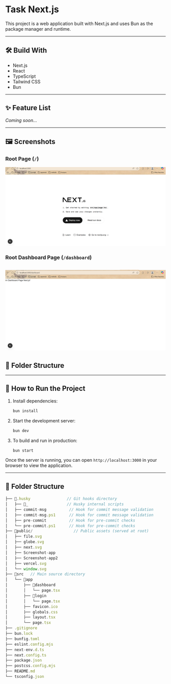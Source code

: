 # Task Next.js

This project is a web application built with Next.js and uses Bun as the package manager and runtime.

---

## 🛠️ Build With

- Next.js
- React
- TypeScript
- Tailwind CSS
- Bun

---

## :sparkles: Feature List

*Coming soon...*


---


## :framed_picture: Screenshots

### Root Page (`/`)

![Root Page](/public/Screenshot-app.png)

### Root Dashboard Page (`/dashboard`)
![Root Dashboard Page](/public/Screenshot-app2.png)
---

## :file_folder: Folder Structure


---

## :rocket: How to Run the Project

1. Install dependencies:
   ```sh
   bun install
   ```
2. Start the development server:
   ```sh
   bun dev
   ```
3. To build and run in production:
   ```sh
   bun start
   ```

Once the server is running, you can open `http://localhost:3000` in your browser to view the application.

---

## :file_folder: Folder Structure

```ts
├── 📁.husky                // Git hooks directory
│   ├── 📁_                 // Husky internal scripts
│   ├── commit-msg          // Hook for commit message validation
│   ├── commit-msg.ps1      // Hook for commit message validation
│   ├── pre-commit          // Hook for pre-commit checks
│   └── pre-commit.ps1      // Hook for pre-commit checks
├── 📁public/                  // Public assets (served at root)
│   ├── file.svg
│   ├── globe.svg
│   ├── next.svg
│   ├── Screenshot-app
│   ├── Screenshot-app2
│   ├── vercel.svg
│   └── window.svg
├── 📁src   // Main source directory
│   └── 📁app
│       ├── 📁dashboard
│       │   └── page.tsx
│       ├── 📁login
│       │   └── page.tsx
│       ├── favicon.ico
│       ├── globals.css
│       ├── layout.tsx
│       └── page.tsx
├── .gitignore
├── bun.lock
├── bunfig.toml
├── eslint.config.mjs
├── next-env.d.ts
├── next.config.ts
├── package.json
├── postcss.config.mjs
├── README.md
└── tsconfig.json
```
